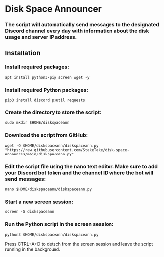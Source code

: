 # Disk Space Announcer
### The script will automatically send messages to the designated Discord channel every day with information about the disk usage and server IP address.

## Installation
### Install required packages:
```
apt install python3-pip screen wget -y
```
### Install required Python packages:
```
pip3 install discord psutil requests
```
### Create the directory to store the script:
```
sudo mkdir $HOME/diskspaceann
```
### Download the script from GitHub:
```
wget -O $HOME/diskspaceann/diskspaceann.py "https://raw.githubusercontent.com/StakeTake/disk-space-announces/main/diskspaceann.py"
```
### Edit the script file using the nano text editor. Make sure to add your Discord bot token and the channel ID where the bot will send messages:
```
nano $HOME/diskspaceann/diskspaceann.py
```
### Start a new screen session:
```
screen -S diskspaceann
```
### Run the Python script in the screen session:
```
python3 $HOME/diskspaceann/diskspaceann.py
```
Press CTRL+A+D to detach from the screen session and leave the script running in the background.
